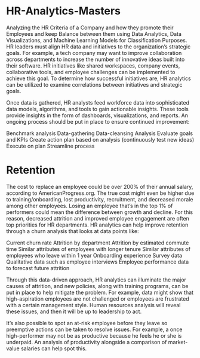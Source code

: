# HR-Analytics-Masters
Analyzing the HR Criteria of a Company and how they promote their Employees and keep Balance between them using Data Analytics, Data Visualizations, and Machine Learning Models for Classification Purposes.  HR leaders must align HR data and initiatives to the organization’s strategic goals.
For example, a tech company may want to improve collaboration across departments to increase the number of innovative ideas built into their software. HR initiatives like shared workspaces, company events, collaborative tools, and employee challenges can be implemented to achieve this goal. To determine how successful initiatives are, HR analytics can be utilized to examine correlations between initiatives and strategic goals.

Once data is gathered, HR analysts feed workforce data into sophisticated data models, algorithms, and tools to gain actionable insights. These tools provide insights in the form of dashboards, visualizations, and reports. An ongoing process should be put in place to ensure continued improvement:

Benchmark analysis Data-gathering Data-cleansing Analysis Evaluate goals and KPIs Create action plan based on analysis (continuously test new ideas) Execute on plan Streamline process
# Retention
The cost to replace an employee could be over 200% of their annual salary, according to AmericanProgress.org. The true cost might even be higher due to training/onboarding, lost productivity, recruitment, and decreased morale among other employees. Losing an employee that’s in the top 1% of performers could mean the difference between growth and decline. For this reason, decreased attrition and improved employee engagement are often top priorities for HR departments. HR analytics can help improve retention through a churn analysis that looks at data points like:

Current churn rate Attrition by department Attrition by estimated commute time Similar attributes of employees with longer tenure Similar attributes of employees who leave within 1 year Onboarding experience Survey data Qualitative data such as employee interviews Employee performance data to forecast future attrition

Through this data-driven approach, HR analytics can illuminate the major causes of attrition, and new policies, along with training programs, can be put in place to help mitigate the problem. For example, data might show that high-aspiration employees are not challenged or employees are frustrated with a certain management style. Human resources analysis will reveal these issues, and then it will be up to leadership to act.

It’s also possible to spot an at-risk employee before they leave so preemptive actions can be taken to resolve issues. For example, a once high-performer may not be as productive because he feels he or she is underpaid. An analysis of productivity alongside a comparison of market-value salaries can help spot this.
